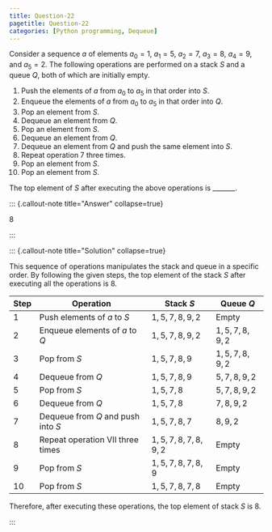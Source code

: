 ```yaml
---
title: Question-22
pagetitle: Question-22
categories: [Python programming, Dequeue]
---
```


Consider a sequence $a$ of elements $a_0 = 1$, $a_1 = 5$, $a_2 = 7$, $a_3 = 8$, $a_4 = 9$, and $a_5 = 2$. The following operations are performed on a stack $S$ and a queue $Q$, both of which are initially empty.

1. Push the elements of $a$ from $a_0$ to $a_5$ in that order into $S$.
2. Enqueue the elements of $a$ from $a_0$ to $a_5$ in that order into $Q$.
3. Pop an element from $S$.
4. Dequeue an element from $Q$.
5. Pop an element from $S$.
6. Dequeue an element from $Q$.
7. Dequeue an element from $Q$ and push the same element into $S$.
8. Repeat operation 7 three times.
9. Pop an element from $S$.
10. Pop an element from $S$.

The top element of $S$ after executing the above operations is _______.



::: {.callout-note title="Answer" collapse=true}

$8$

:::



::: {.callout-note title="Solution" collapse=true}

This sequence of operations manipulates the stack and queue in a specific order. By following the given steps, the top element of the stack $S$ after executing all the operations is $8$.

| Step | Operation                              | Stack $S$                | Queue $Q$          |
| ---- | -------------------------------------- | -------------------------- | -------------------- |
| 1    | Push elements of $a$ to $S$        | $1, 5, 7, 8, 9, 2$       | Empty                |
| 2    | Enqueue elements of $a$ to $Q$     | $1, 5, 7, 8, 9, 2$       | $1, 5, 7, 8, 9, 2$ |
| 3    | Pop from $S$                         | $1, 5, 7, 8, 9$          | $1, 5, 7, 8, 9, 2$ |
| 4    | Dequeue from $Q$                     | $1, 5, 7, 8, 9$          | $5, 7, 8, 9, 2$    |
| 5    | Pop from $S$                         | $1, 5, 7, 8$             | $5, 7, 8, 9, 2$    |
| 6    | Dequeue from $Q$                     | $1, 5, 7, 8$             | $7, 8, 9, 2$       |
| 7    | Dequeue from $Q$ and push into $S$ | $1, 5, 7, 8, 7$          | $8, 9, 2$          |
| 8    | Repeat operation VII three times       | $1, 5, 7, 8, 7, 8, 9, 2$ | Empty                |
| 9    | Pop from $S$                         | $1, 5, 7, 8, 7, 8, 9$    | Empty                |
| 10   | Pop from $S$                         | $1, 5, 7, 8, 7, 8$       | Empty                |   

Therefore, after executing these operations, the top element of stack $S$ is $8$.

:::